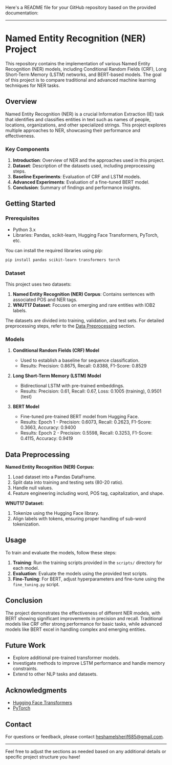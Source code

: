 Here's a README file for your GitHub repository based on the provided documentation:

---

# Named Entity Recognition (NER) Project

This repository contains the implementation of various Named Entity Recognition (NER) models, including Conditional Random Fields (CRF), Long Short-Term Memory (LSTM) networks, and BERT-based models. The goal of this project is to compare traditional and advanced machine learning techniques for NER tasks.

## Overview

Named Entity Recognition (NER) is a crucial Information Extraction (IE) task that identifies and classifies entities in text such as names of people, locations, organizations, and other specialized strings. This project explores multiple approaches to NER, showcasing their performance and effectiveness.

### Key Components

1. **Introduction**: Overview of NER and the approaches used in this project.
2. **Dataset**: Description of the datasets used, including preprocessing steps.
3. **Baseline Experiments**: Evaluation of CRF and LSTM models.
4. **Advanced Experiments**: Evaluation of a fine-tuned BERT model.
5. **Conclusion**: Summary of findings and performance insights.

## Getting Started

### Prerequisites

- Python 3.x
- Libraries: Pandas, scikit-learn, Hugging Face Transformers, PyTorch, etc.

You can install the required libraries using pip:

```bash
pip install pandas scikit-learn transformers torch
```

### Dataset

This project uses two datasets:

1. **Named Entity Recognition (NER) Corpus**: Contains sentences with associated POS and NER tags.
2. **WNUT17 Dataset**: Focuses on emerging and rare entities with IOB2 labels.

The datasets are divided into training, validation, and test sets. For detailed preprocessing steps, refer to the [Data Preprocessing](#data-preprocessing) section.

### Models

1. **Conditional Random Fields (CRF) Model**
   - Used to establish a baseline for sequence classification.
   - Results: Precision: 0.8675, Recall: 0.8388, F1-Score: 0.8529

2. **Long Short-Term Memory (LSTM) Model**
   - Bidirectional LSTM with pre-trained embeddings.
   - Results: Precision: 0.61, Recall: 0.67, Loss: 0.1005 (training), 0.9501 (test)

3. **BERT Model**
   - Fine-tuned pre-trained BERT model from Hugging Face.
   - Results: Epoch 1 - Precision: 0.6073, Recall: 0.2623, F1-Score: 0.3663, Accuracy: 0.9400
   - Results: Epoch 2 - Precision: 0.5598, Recall: 0.3253, F1-Score: 0.4115, Accuracy: 0.9419

## Data Preprocessing

**Named Entity Recognition (NER) Corpus:**

1. Load dataset into a Pandas DataFrame.
2. Split data into training and testing sets (80-20 ratio).
3. Handle null values.
4. Feature engineering including word, POS tag, capitalization, and shape.

**WNUT17 Dataset:**

1. Tokenize using the Hugging Face library.
2. Align labels with tokens, ensuring proper handling of sub-word tokenization.

## Usage

To train and evaluate the models, follow these steps:

1. **Training**: Run the training scripts provided in the `scripts/` directory for each model.
2. **Evaluation**: Evaluate the models using the provided test scripts.
3. **Fine-Tuning**: For BERT, adjust hyperparameters and fine-tune using the `fine_tuning.py` script.

## Conclusion

The project demonstrates the effectiveness of different NER models, with BERT showing significant improvements in precision and recall. Traditional models like CRF offer strong performance for basic tasks, while advanced models like BERT excel in handling complex and emerging entities.

## Future Work

- Explore additional pre-trained transformer models.
- Investigate methods to improve LSTM performance and handle memory constraints.
- Extend to other NLP tasks and datasets.


## Acknowledgments

- [Hugging Face Transformers](https://github.com/huggingface/transformers)
- [PyTorch](https://pytorch.org/)

## Contact

For questions or feedback, please contact [heshamelsherif685@gmail.com](mailto:heshamelsherif685@gmail.com).

---

Feel free to adjust the sections as needed based on any additional details or specific project structure you have!
